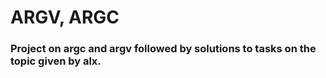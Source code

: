 # ARGV, ARGC

### Project on argc and argv followed by solutions to tasks on the topic given by alx.

